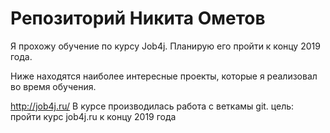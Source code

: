 # Репозиторий Никита Ометов

Я прохожу обучение по курсу Job4j. Планирую его пройти к концу 2019 года.

Ниже находятся наиболее интересные проекты, которые я реализовал во время обучения.

http://job4j.ru/
В курсе производилась работа с веткамы git.
цель: пройти курс job4j.ru к концу 2019 года